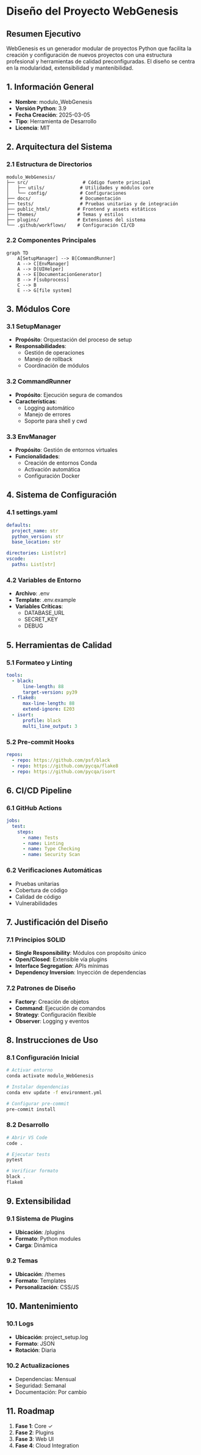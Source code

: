 # Diseño del Proyecto WebGenesis

## Resumen Ejecutivo
WebGenesis es un generador modular de proyectos Python que facilita la creación y configuración de nuevos proyectos con una estructura profesional y herramientas de calidad preconfiguradas. El diseño se centra en la modularidad, extensibilidad y mantenibilidad.

## 1. Información General
- **Nombre**: modulo_WebGenesis
- **Versión Python**: 3.9
- **Fecha Creación**: 2025-03-05
- **Tipo**: Herramienta de Desarrollo
- **Licencia**: MIT

## 2. Arquitectura del Sistema

### 2.1 Estructura de Directorios
```
modulo_WebGenesis/
├── src/                    # Código fuente principal
│   ├── utils/             # Utilidades y módulos core
│   └── config/            # Configuraciones
├── docs/                  # Documentación
├── tests/                 # Pruebas unitarias y de integración
├── public_html/          # Frontend y assets estáticos
├── themes/               # Temas y estilos
├── plugins/              # Extensiones del sistema
└── .github/workflows/    # Configuración CI/CD
```

### 2.2 Componentes Principales
```mermaid
graph TD
    A[SetupManager] --> B[CommandRunner]
    A --> C[EnvManager]
    A --> D[UIHelper]
    A --> E[DocumentacionGenerator]
    B --> F[subprocess]
    C --> B
    E --> G[file system]
```

## 3. Módulos Core

### 3.1 SetupManager
- **Propósito**: Orquestación del proceso de setup
- **Responsabilidades**:
  * Gestión de operaciones
  * Manejo de rollback
  * Coordinación de módulos

### 3.2 CommandRunner
- **Propósito**: Ejecución segura de comandos
- **Características**:
  * Logging automático
  * Manejo de errores
  * Soporte para shell y cwd

### 3.3 EnvManager
- **Propósito**: Gestión de entornos virtuales
- **Funcionalidades**:
  * Creación de entornos Conda
  * Activación automática
  * Configuración Docker

## 4. Sistema de Configuración

### 4.1 settings.yaml
```yaml
defaults:
  project_name: str
  python_version: str
  base_location: str

directories: List[str]
vscode:
  paths: List[str]
```

### 4.2 Variables de Entorno
- **Archivo**: .env
- **Template**: .env.example
- **Variables Críticas**:
  * DATABASE_URL
  * SECRET_KEY
  * DEBUG

## 5. Herramientas de Calidad

### 5.1 Formateo y Linting
```yaml
tools:
  - black:
      line-length: 88
      target-version: py39
  - flake8:
      max-line-length: 88
      extend-ignore: E203
  - isort:
      profile: black
      multi_line_output: 3
```

### 5.2 Pre-commit Hooks
```yaml
repos:
  - repo: https://github.com/psf/black
  - repo: https://github.com/pycqa/flake8
  - repo: https://github.com/pycqa/isort
```

## 6. CI/CD Pipeline

### 6.1 GitHub Actions
```yaml
jobs:
  test:
    steps:
      - name: Tests
      - name: Linting
      - name: Type Checking
      - name: Security Scan
```

### 6.2 Verificaciones Automáticas
- Pruebas unitarias
- Cobertura de código
- Calidad de código
- Vulnerabilidades

## 7. Justificación del Diseño

### 7.1 Principios SOLID
- **Single Responsibility**: Módulos con propósito único
- **Open/Closed**: Extensible vía plugins
- **Interface Segregation**: APIs mínimas
- **Dependency Inversion**: Inyección de dependencias

### 7.2 Patrones de Diseño
- **Factory**: Creación de objetos
- **Command**: Ejecución de comandos
- **Strategy**: Configuración flexible
- **Observer**: Logging y eventos

## 8. Instrucciones de Uso

### 8.1 Configuración Inicial
```bash
# Activar entorno
conda activate modulo_WebGenesis

# Instalar dependencias
conda env update -f environment.yml

# Configurar pre-commit
pre-commit install
```

### 8.2 Desarrollo
```bash
# Abrir VS Code
code .

# Ejecutar tests
pytest

# Verificar formato
black .
flake8
```

## 9. Extensibilidad

### 9.1 Sistema de Plugins
- **Ubicación**: /plugins
- **Formato**: Python modules
- **Carga**: Dinámica

### 9.2 Temas
- **Ubicación**: /themes
- **Formato**: Templates
- **Personalización**: CSS/JS

## 10. Mantenimiento

### 10.1 Logs
- **Ubicación**: project_setup.log
- **Formato**: JSON
- **Rotación**: Diaria

### 10.2 Actualizaciones
- Dependencias: Mensual
- Seguridad: Semanal
- Documentación: Por cambio

## 11. Roadmap
1. **Fase 1**: Core ✓
2. **Fase 2**: Plugins
3. **Fase 3**: Web UI
4. **Fase 4**: Cloud Integration
